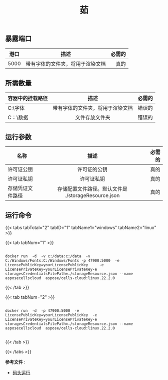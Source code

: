 ﻿---
title: 茹
second_title: Aspose.Cells Cloud Documen
type: docs
url: /zh/docker/run/
description: 如何运行Aspose.Cells Cloud for Docker
weight: 30
---
## 暴露端口

港口|描述 |必需的
---|:--:|---:
5000 |带有字体的文件夹，将用于渲染文档 |真的


## 所需数量 ##
容器中的挂载路径 |描述 |必需的
---|:--:|---:
C:\字体|带有字体的文件夹，将用于渲染文档 |错误的
C：\数据|文件存放文件夹|错误的

## 运行参数 ##

名称 |描述 |必需的
---|:--:|---:
许可证公钥 |许可证的公钥 |真的
许可证私钥|许可证私钥 |真的
存储凭证文件路径 |存储配置文件路径。默认文件是 ./storageResource.json |真的

## 运行命令 ##

{{< tabs tabTotal="2" tabID="1" tabName1="windows" tabName2="linux" >}}

{{< tab tabNum="1" >}}

```windows

docker run  -d  -v c:/data:c:/data  -v C:/Windows/Fonts:C:/Windows/Fonts -p 47900:5000  -e LicensePublicKey=yourLicensePublicKey	 -e LicensePrivateKey=yourLicensePrivateKey-e storagesCredentialsFilePath=./storageResource.json --name asposecellscloud  aspose/cells-cloud:linux.22.2.0

```

{{< /tab >}}

{{< tab tabNum="2" >}}

```linux

docker run  -d  -p 47900:5000  -e LicensePublicKey=yourLicensePublicKey	 -e LicensePrivateKey=yourLicensePrivateKey-e storagesCredentialsFilePath=./storageResource.json --name asposecellscloud  aspose/cells-cloud:linux.22.2.0


```

{{< /tab >}}

{{< /tabs >}}


**参考文件** : 
  - [码头运行]( https://docs.docker.com/engine/reference/commandline/run/)